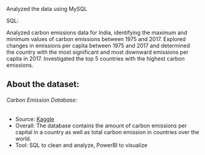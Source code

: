 Analyzed the data using MySQL 

SQL:

Analyzed carbon emissions data for India, identifying the maximum and minimum values of carbon emissions between 1975 and 2017.
Explored changes in emissions per capita between 1975 and 2017 and determined the country with the most significant and most downward emissions per capita in 2017.
Investigated the top 5 countries with the highest carbon emissions.

## About the dataset: 
###### Carbon Emission Database: 
- Source: [Kaggle](https://www.kaggle.com/datasets/vineethakkinapalli/united-nations-environment-data?select=Water+and+Sanitation+Services.csv)
- Overall: The database contains the amount of carbon emissions per capital in a country as well as total carbon emission in countries over the world. 
- Tool: SQL to clean and analyze, PowerBI to visualize
